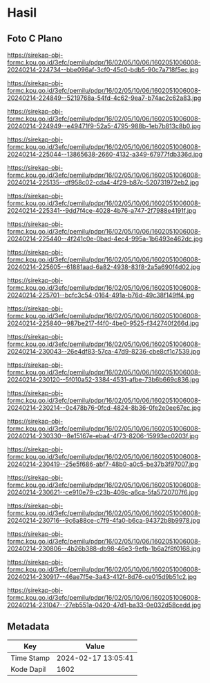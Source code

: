 # Hasil

## Foto C Plano

https://sirekap-obj-formc.kpu.go.id/3efc/pemilu/pdpr/16/02/05/10/06/1602051006008-20240214-224734--bbe096af-3cf0-45c0-bdb5-90c7a718f5ec.jpg

https://sirekap-obj-formc.kpu.go.id/3efc/pemilu/pdpr/16/02/05/10/06/1602051006008-20240214-224849--5219768a-54fd-4c62-9ea7-b74ac2c62a83.jpg

https://sirekap-obj-formc.kpu.go.id/3efc/pemilu/pdpr/16/02/05/10/06/1602051006008-20240214-224949--e49471f9-52a5-4795-988b-1eb7b813c8b0.jpg

https://sirekap-obj-formc.kpu.go.id/3efc/pemilu/pdpr/16/02/05/10/06/1602051006008-20240214-225044--13865638-2660-4132-a349-67977fdb336d.jpg

https://sirekap-obj-formc.kpu.go.id/3efc/pemilu/pdpr/16/02/05/10/06/1602051006008-20240214-225135--df958c02-cda4-4f29-b87c-520731972eb2.jpg

https://sirekap-obj-formc.kpu.go.id/3efc/pemilu/pdpr/16/02/05/10/06/1602051006008-20240214-225341--9dd7f4ce-4028-4b76-a747-2f7988e4191f.jpg

https://sirekap-obj-formc.kpu.go.id/3efc/pemilu/pdpr/16/02/05/10/06/1602051006008-20240214-225440--4f241c0e-0bad-4ec4-995a-1b6493e462dc.jpg

https://sirekap-obj-formc.kpu.go.id/3efc/pemilu/pdpr/16/02/05/10/06/1602051006008-20240214-225605--61881aad-6a82-4938-83f8-2a5a690f4d02.jpg

https://sirekap-obj-formc.kpu.go.id/3efc/pemilu/pdpr/16/02/05/10/06/1602051006008-20240214-225701--bcfc3c54-0164-491a-b76d-49c38f149ff4.jpg

https://sirekap-obj-formc.kpu.go.id/3efc/pemilu/pdpr/16/02/05/10/06/1602051006008-20240214-225840--987be217-f4f0-4be0-9525-f342740f266d.jpg

https://sirekap-obj-formc.kpu.go.id/3efc/pemilu/pdpr/16/02/05/10/06/1602051006008-20240214-230043--26e4df83-57ca-47d9-8236-cbe8cf1c7539.jpg

https://sirekap-obj-formc.kpu.go.id/3efc/pemilu/pdpr/16/02/05/10/06/1602051006008-20240214-230120--5f010a52-3384-4531-afbe-73b6b669c836.jpg

https://sirekap-obj-formc.kpu.go.id/3efc/pemilu/pdpr/16/02/05/10/06/1602051006008-20240214-230214--0c478b76-0fcd-4824-8b36-0fe2e0ee67ec.jpg

https://sirekap-obj-formc.kpu.go.id/3efc/pemilu/pdpr/16/02/05/10/06/1602051006008-20240214-230330--8e15167e-eba4-4f73-8206-15993ec0203f.jpg

https://sirekap-obj-formc.kpu.go.id/3efc/pemilu/pdpr/16/02/05/10/06/1602051006008-20240214-230419--25e5f686-abf7-48b0-a0c5-be37b3f97007.jpg

https://sirekap-obj-formc.kpu.go.id/3efc/pemilu/pdpr/16/02/05/10/06/1602051006008-20240214-230621--ce910e79-c23b-409c-a6ca-5fa5720707f6.jpg

https://sirekap-obj-formc.kpu.go.id/3efc/pemilu/pdpr/16/02/05/10/06/1602051006008-20240214-230716--9c6a88ce-c7f9-4fa0-b6ca-94372b8b9978.jpg

https://sirekap-obj-formc.kpu.go.id/3efc/pemilu/pdpr/16/02/05/10/06/1602051006008-20240214-230806--4b26b388-db98-46e3-9efb-1b6a2f8f0168.jpg

https://sirekap-obj-formc.kpu.go.id/3efc/pemilu/pdpr/16/02/05/10/06/1602051006008-20240214-230917--46ae7f5e-3a43-412f-8d76-ce015d9b51c2.jpg

https://sirekap-obj-formc.kpu.go.id/3efc/pemilu/pdpr/16/02/05/10/06/1602051006008-20240214-231047--27eb551a-0420-47d1-ba33-0e032d58cedd.jpg


## Metadata

| Key        | Value               |
| ---------- | ------------------- |
| Time Stamp | 2024-02-17 13:05:41 |
| Kode Dapil | 1602                |



